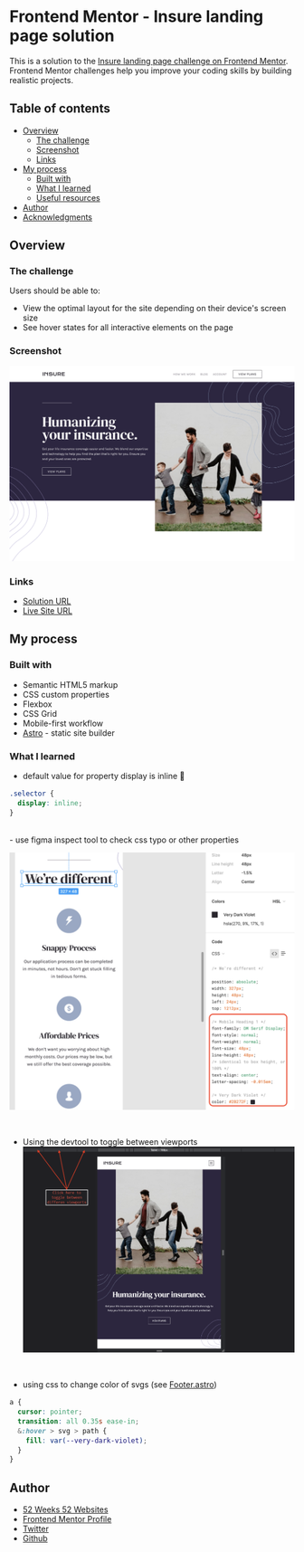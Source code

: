 # Frontend Mentor - Insure landing page solution

This is a solution to the [Insure landing page challenge on Frontend Mentor](https://www.frontendmentor.io/challenges/insure-landing-page-uTU68JV8). Frontend Mentor challenges help you improve your coding skills by building realistic projects.

## Table of contents

- [Overview](#overview)
  - [The challenge](#the-challenge)
  - [Screenshot](#screenshot)
  - [Links](#links)
- [My process](#my-process)
  - [Built with](#built-with)
  - [What I learned](#what-i-learned)
  - [Useful resources](#useful-resources)
- [Author](#author)
- [Acknowledgments](#acknowledgments)

## Overview

### The challenge

Users should be able to:

- View the optimal layout for the site depending on their device's screen size
- See hover states for all interactive elements on the page

### Screenshot

![Screenshot](./public/assets/social.jpg)

### Links

- [Solution URL](https://www.frontendmentor.io/solutions/frontend-mentor-insure-landing-page-solution-zvW_yE8W0)
- [Live Site URL](https://condescending-poitras-21b478.netlify.app/)

## My process

### Built with

- Semantic HTML5 markup
- CSS custom properties
- Flexbox
- CSS Grid
- Mobile-first workflow
- [Astro](https://docs.astro.build/en/getting-started/) - static site builder

### What I learned

- default value for property display is inline 🙈

```css
.selector {
  display: inline;
}
```

<br>
- use figma inspect tool to check css typo or other properties

![Screenshot](./public/assets/figma.png)

<br>

- Using the devtool to toggle between viewports
  ![Screenshot](./public/assets/devtool.png)

<br>

- using css to change color of svgs (see [Footer.astro](https://github.com/MinhKhangTran/w52s_8_astro_insure/blob/main/src/components/Footer.astro))

```scss
a {
  cursor: pointer;
  transition: all 0.35s ease-in;
  &:hover > svg > path {
    fill: var(--very-dark-violet);
  }
}
```

## Author

- [52 Weeks 52 Websites](https://www.minhkhangtran.com/)
- [Frontend Mentor Profile](https://www.frontendmentor.io/profile/MinhKhangTran)
- [Twitter](https://twitter.com/devLifting_)
- [Github](https://github.com/MinhKhangTran)

